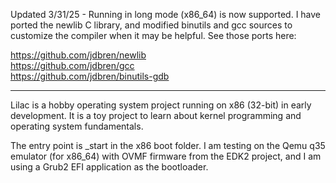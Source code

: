 Updated 3/31/25 - 
Running in long mode (x86_64) is now supported. I have ported the newlib
C library, and modified binutils and gcc sources to customize the compiler
when it may be helpful. See those ports here:

https://github.com/jdbren/newlib \
https://github.com/jdbren/gcc \
https://github.com/jdbren/binutils-gdb

------------------------------------------------------------------------------
Lilac is a hobby operating system project running on x86 (32-bit) in 
early development. It is a toy project to learn about kernel programming and
operating system fundamentals. 

The entry point is _start in the x86 boot folder. I am testing on the Qemu q35 
emulator (for x86_64) with OVMF firmware from the EDK2 project, and I am using 
a Grub2 EFI application as the bootloader.
